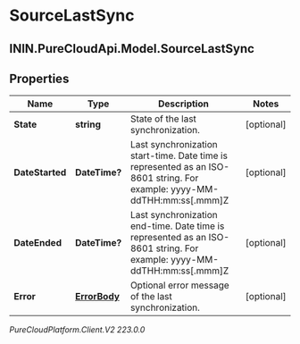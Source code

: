 # SourceLastSync

## ININ.PureCloudApi.Model.SourceLastSync

## Properties

|Name | Type | Description | Notes|
|------------ | ------------- | ------------- | -------------|
| **State** | **string** | State of the last synchronization. | [optional] |
| **DateStarted** | **DateTime?** | Last synchronization start-time. Date time is represented as an ISO-8601 string. For example: yyyy-MM-ddTHH:mm:ss[.mmm]Z | [optional] |
| **DateEnded** | **DateTime?** | Last synchronization end-time. Date time is represented as an ISO-8601 string. For example: yyyy-MM-ddTHH:mm:ss[.mmm]Z | [optional] |
| **Error** | [**ErrorBody**](ErrorBody) | Optional error message of the last synchronization. | [optional] |



_PureCloudPlatform.Client.V2 223.0.0_
